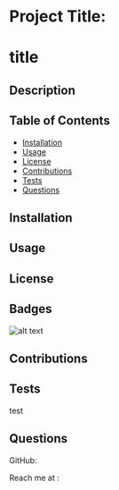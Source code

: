 # Project Title: 

# title

## Description

## Table of Contents


- [Installation](#installation)
- [Usage](#usage)
- [License](#license)
- [Contributions](#contributions)
- [Tests](#tests)
- [Questions](#questions)


## Installation



## Usage


## License



## Badges

![alt text](assets/badge/badge.svg)


## Contributions


## Tests

test
## Questions
GitHub:

Reach me at : 

